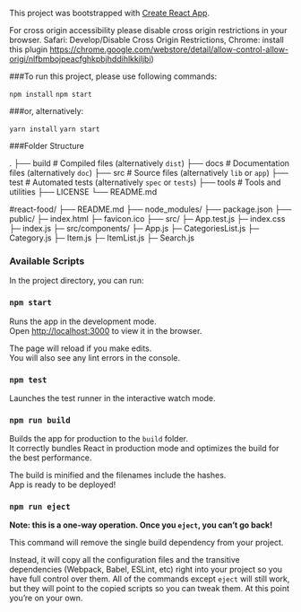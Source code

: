 This project was bootstrapped with [Create React App](https://github.com/facebookincubator/create-react-app).

For cross origin accessibility please disable cross origin restrictions in your browser. Safari: Develop/Disable Cross Origin Restrictions, Chrome:
install this plugin https://chrome.google.com/webstore/detail/allow-control-allow-origi/nlfbmbojpeacfghkpbjhddihlkkiljbi)

###To run this project, please use following commands:

 `npm install`
 `npm start`

###or, alternatively:

 `yarn install`
 `yarn start`

###Folder Structure

.
├── build                   # Compiled files (alternatively `dist`)
├── docs                    # Documentation files (alternatively `doc`)
├── src                     # Source files (alternatively `lib` or `app`)
├── test                    # Automated tests (alternatively `spec` or `tests`)
├── tools                   # Tools and utilities
├── LICENSE
└── README.md

#react-food/
  ├── README.md
  ├── node_modules/
  ├── package.json
  ├── public/
             ├─ index.html
             ├─ favicon.ico
  ├── src/
             ├─ App.test.js
             ├─ index.css
             ├─ index.js
             ├─ src/components/
                               ├─  App.js
                               ├─  CategoriesList.js
                               ├─  Category.js
                               ├─  Item.js
                               ├─  ItemList.js
                               ├─  Search.js


### Available Scripts

In the project directory, you can run:

### `npm start`

Runs the app in the development mode.<br>
Open [http://localhost:3000](http://localhost:3000) to view it in the browser.

The page will reload if you make edits.<br>
You will also see any lint errors in the console.

### `npm test`

Launches the test runner in the interactive watch mode.<br>

### `npm run build`

Builds the app for production to the `build` folder.<br>
It correctly bundles React in production mode and optimizes the build for the best performance.

The build is minified and the filenames include the hashes.<br>
App is ready to be deployed!

### `npm run eject`

**Note: this is a one-way operation. Once you `eject`, you can’t go back!**

This command will remove the single build dependency from your project.

Instead, it will copy all the configuration files and the transitive dependencies (Webpack, Babel, ESLint, etc) right into your project so you have full control over them. All of the commands except `eject` will still work, but they will point to the copied scripts so you can tweak them. At this point you’re on your own.
